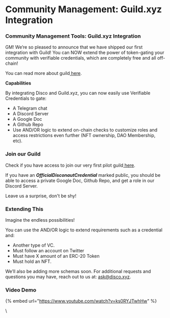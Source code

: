 # Community Management: Guild.xyz Integration

### Community Management Tools: Guild.xyz Integration

GM! We’re so pleased to announce that we have shipped our first integration with Guild! You can NOW extend the power of token-gating your community with verifiable credentials, which are completely free and all off-chain!

You can read more about guild[ here](https://docs.guild.xyz/guild/guides/readme).

**Capabilities**[​](https://docs.disco.xyz/Use%20Cases/gating-access-with-guild#capabilities)

By integrating Disco and Guild.xyz, you can now easily use Verifiable Credentials to gate:

* A Telegram chat
* A Discord Server
* A Google Doc
* A Github Repo
* Use AND/OR logic to extend on-chain checks to customize roles and access restrictions even further (NFT ownership, DAO Membership, etc).

### **Join our Guild**[**​**](https://docs.disco.xyz/Use%20Cases/gating-access-with-guild#join-our-guild)

Check if you have access to join our very first pilot guild[ here](https://guild.xyz/guild-disco-pilot).

If you have an _**OfficialDisconautCredential**_ marked public, you should be able to access a private Google Doc, Github Repo, and get a role in our Discord Server.

Leave us a surprise, don't be shy!

### **Extending This**[**​**](https://docs.disco.xyz/Use%20Cases/gating-access-with-guild#extending-this)

Imagine the endless possibilities!

You can use the AND/OR logic to extend requirements such as a credential and:

* Another type of VC.
* Must follow an account on Twitter
* Must have X amount of an ERC-20 Token
* Must hold an NFT.

We’ll also be adding more schemas soon. For additional requests and questions you may have, reach out to us at: ask@disco.xyz.



### Video Demo

{% embed url="https://www.youtube.com/watch?v=ks0RYJTwhHw" %}

\
